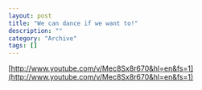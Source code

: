 ```yaml
--- 
layout: post 
title: "We can dance if we want to!"
description: ""
category: "Archive"
tags: []
---  
```

[http://www.youtube.com/v/Mec8Sx8r670&hl=en&fs=1](http://www.youtube.com/v/Mec8Sx8r670&hl=en&fs=1)